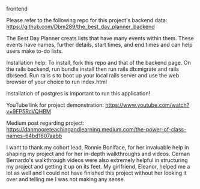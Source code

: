frontend

Please refer to the following repo for this project's backend data: https://github.com/Dbm289/the_best_day_planner_backend

The Best Day Planner creats lists that have many events within them. These events have names, further details, start times, and end times and can help users make to-do lists. 

Installation help: To install, fork this repo and that of the backend page. On the rails backend, run bundle install then run rails db:migrate and rails db:seed. Run rails s to boot up your local rails server and use the web browser of your choice to run index.html

Installation of postgres is important to run this application!

YouTube link for project demonstration: https://www.youtube.com/watch?v=9FP5RcVQHBM

Medium post regarding project: https://danmooreteachingandlearning.medium.com/the-power-of-class-names-64bd1607aabb

I want to thank my cohort lead, Ronnie Boniface, for her invaluable help in shaping my project and for her in-depth walkthroughs and videos. Cernan Bernardo's walkthrough videos were also extremely helpful in structuring my project and getting it up on its feet. My girlfriend, Eleanor, helped me a lot as well and I could not have finished this project without her looking it over and telling me I was not making any sense.

